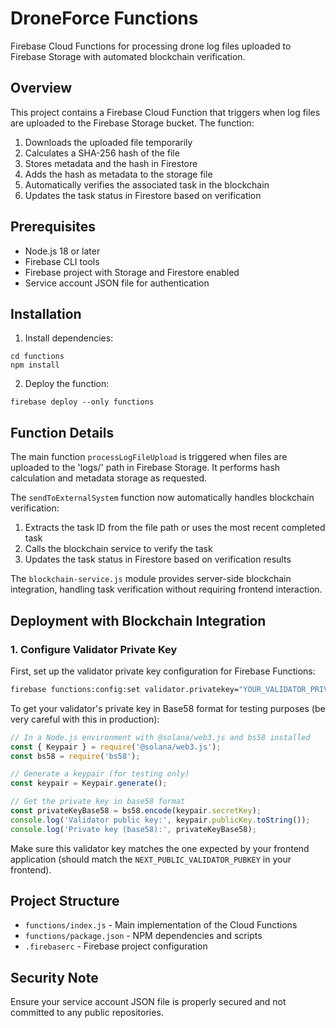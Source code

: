 # DroneForce Functions

Firebase Cloud Functions for processing drone log files uploaded to Firebase Storage with automated blockchain verification.

## Overview

This project contains a Firebase Cloud Function that triggers when log files are uploaded to the Firebase Storage bucket. The function:

1. Downloads the uploaded file temporarily
2. Calculates a SHA-256 hash of the file
3. Stores metadata and the hash in Firestore
4. Adds the hash as metadata to the storage file
5. Automatically verifies the associated task in the blockchain
6. Updates the task status in Firestore based on verification

## Prerequisites

- Node.js 18 or later
- Firebase CLI tools
- Firebase project with Storage and Firestore enabled
- Service account JSON file for authentication

## Installation

1. Install dependencies:
```
cd functions
npm install
```

2. Deploy the function:
```
firebase deploy --only functions
```

## Function Details

The main function `processLogFileUpload` is triggered when files are uploaded to the 'logs/' path in Firebase Storage. It performs hash calculation and metadata storage as requested.

The `sendToExternalSystem` function now automatically handles blockchain verification:
1. Extracts the task ID from the file path or uses the most recent completed task
2. Calls the blockchain service to verify the task
3. Updates the task status in Firestore based on verification results

The `blockchain-service.js` module provides server-side blockchain integration, handling task verification without requiring frontend interaction.

## Deployment with Blockchain Integration

### 1. Configure Validator Private Key

First, set up the validator private key configuration for Firebase Functions:

```bash
firebase functions:config:set validator.privatekey="YOUR_VALIDATOR_PRIVATE_KEY_IN_BASE58"
```

To get your validator's private key in Base58 format for testing purposes (be very careful with this in production):

```javascript
// In a Node.js environment with @solana/web3.js and bs58 installed
const { Keypair } = require('@solana/web3.js');
const bs58 = require('bs58');

// Generate a keypair (for testing only)
const keypair = Keypair.generate();

// Get the private key in base58 format
const privateKeyBase58 = bs58.encode(keypair.secretKey);
console.log('Validator public key:', keypair.publicKey.toString());
console.log('Private key (base58):', privateKeyBase58);
```

Make sure this validator key matches the one expected by your frontend application (should match the `NEXT_PUBLIC_VALIDATOR_PUBKEY` in your frontend).

## Project Structure

- `functions/index.js` - Main implementation of the Cloud Functions
- `functions/package.json` - NPM dependencies and scripts
- `.firebaserc` - Firebase project configuration

## Security Note

Ensure your service account JSON file is properly secured and not committed to any public repositories.
